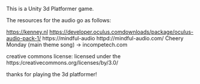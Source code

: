 This is a Unity 3d Platformer game.

The resources for the audio go as follows:

https://kenney.nl
https://developer.oculus.comdownloads/package/oculus-audio-pack-1/
https://mindful-audio
httpd://mindful-audio.com/
Cheery Monday (main theme song) -> incompetech.com

creative commons license:
licensed under the https:/creativecommons.org/licenses/by/3.0/

thanks for playing the 3d platformer!

